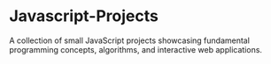 # Javascript-Projects
A collection of small JavaScript projects showcasing fundamental programming concepts, algorithms, and interactive web applications.
